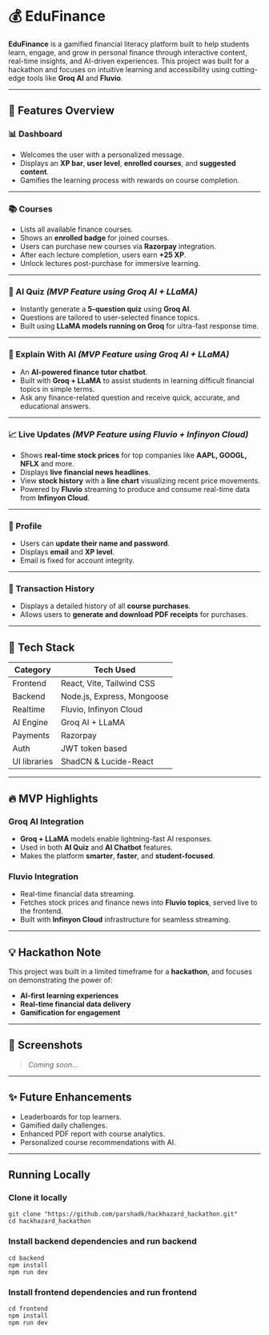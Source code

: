 # 💰 EduFinance

**EduFinance** is a gamified financial literacy platform built to help students learn, engage, and grow in personal finance through interactive content, real-time insights, and AI-driven experiences. This project was built for a hackathon and focuses on intuitive learning and accessibility using cutting-edge tools like **Groq AI** and **Fluvio**.

---

## 🚀 Features Overview

### 📊 Dashboard
- Welcomes the user with a personalized message.
- Displays an **XP bar**, **user level**, **enrolled courses**, and **suggested content**.
- Gamifies the learning process with rewards on course completion.

---

### 📚 Courses
- Lists all available finance courses.
- Shows an **enrolled badge** for joined courses.
- Users can purchase new courses via **Razorpay** integration.
- After each lecture completion, users earn **+25 XP**.
- Unlock lectures post-purchase for immersive learning.

---

### 🤖 AI Quiz *(MVP Feature using Groq AI + LLaMA)*
- Instantly generate a **5-question quiz** using **Groq AI**.
- Questions are tailored to user-selected finance topics.
- Built using **LLaMA models running on Groq** for ultra-fast response time.

---

### 🧠 Explain With AI *(MVP Feature using Groq AI + LLaMA)*
- An **AI-powered finance tutor chatbot**.
- Built with **Groq + LLaMA** to assist students in learning difficult financial topics in simple terms.
- Ask any finance-related question and receive quick, accurate, and educational answers.

---

### 📈 Live Updates *(MVP Feature using Fluvio + Infinyon Cloud)*
- Shows **real-time stock prices** for top companies like **AAPL, GOOGL, NFLX** and more.
- Displays **live financial news headlines**.
- View **stock history** with a **line chart** visualizing recent price movements.
- Powered by **Fluvio** streaming to produce and consume real-time data from **Infinyon Cloud**.

---

### 👤 Profile
- Users can **update their name and password**.
- Displays **email** and **XP level**.
- Email is fixed for account integrity.

---

### 📄 Transaction History
- Displays a detailed history of all **course purchases**.
- Allows users to **generate and download PDF receipts** for purchases.

---

## 🔧 Tech Stack

| Category       | Tech Used                          |
|-------------   |------------------------------------|
| Frontend       | React, Vite, Tailwind CSS          |
| Backend        | Node.js, Express, Mongoose         |
| Realtime       | Fluvio, Infinyon Cloud             |
| AI Engine      | Groq AI + LLaMA                    |
| Payments       | Razorpay                           |
| Auth           | JWT token based                    |
| UI libraries   | ShadCN & Lucide-React              | 

---

## 🔥 MVP Highlights

### Groq AI Integration
- **Groq + LLaMA** models enable lightning-fast AI responses.
- Used in both **AI Quiz** and **AI Chatbot** features.
- Makes the platform **smarter**, **faster**, and **student-focused**.

### Fluvio Integration
- Real-time financial data streaming.
- Fetches stock prices and finance news into **Fluvio topics**, served live to the frontend.
- Built with **Infinyon Cloud** infrastructure for seamless streaming.

---

## 💡 Hackathon Note

This project was built in a limited timeframe for a **hackathon**, and focuses on demonstrating the power of:
- **AI-first learning experiences**
- **Real-time financial data delivery**
- **Gamification for engagement**

---

## 📸 Screenshots

> _Coming soon..._

---

## ✨ Future Enhancements
- Leaderboards for top learners.
- Gamified daily challenges.
- Enhanced PDF report with course analytics.
- Personalized course recommendations with AI.

---


##  Running Locally
### Clone it locally
```
git clone "https://github.com/parshadk/hackhazard_hackathon.git"
cd hackhazard_hackathon
```
### Install backend dependencies and run backend
```
cd backend
npm install
npm run dev
```
### Install frontend dependencies and run frontend
```
cd frontend
npm install
npm run dev
```
